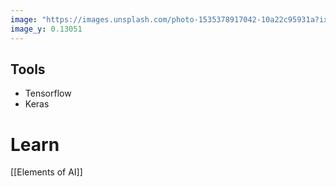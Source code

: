 ```yaml
---
image: "https://images.unsplash.com/photo-1535378917042-10a22c95931a?ixlib=rb-1.2.1&ixid=MnwxMjA3fDB8MHxwaG90by1wYWdlfHx8fGVufDB8fHx8&auto=format&fit=crop&w=1148&q=80"
image_y: 0.13051
---
```


## Tools 
- Tensorflow
- Keras

# Learn
[[Elements of AI]]